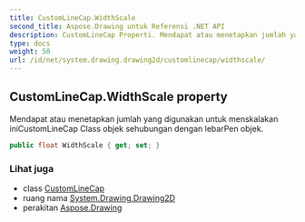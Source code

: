 ```yaml
---
title: CustomLineCap.WidthScale
second_title: Aspose.Drawing untuk Referensi .NET API
description: CustomLineCap Properti. Mendapat atau menetapkan jumlah yang digunakan untuk menskalakan iniCustomLineCap Class objek sehubungan dengan lebarPen objek.
type: docs
weight: 50
url: /id/net/system.drawing.drawing2d/customlinecap/widthscale/
---
```

## CustomLineCap.WidthScale property

Mendapat atau menetapkan jumlah yang digunakan untuk menskalakan iniCustomLineCap Class objek sehubungan dengan lebarPen objek.

```csharp
public float WidthScale { get; set; }
```

### Lihat juga

* class [CustomLineCap](../)
* ruang nama [System.Drawing.Drawing2D](../../customlinecap/)
* perakitan [Aspose.Drawing](../../../)



